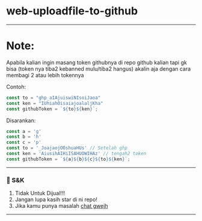 # web-uploadfile-to-github
---------
# Note:
Apabila kalian ingin masang token githubnya di repo github kalian tapi gk bisa (token nya tiba2 kebanned mulu/tiba2 hangus) akalin aja dengan cara membagi 2 atau lebih tokennya

Contoh:
```javascript
const to = "ghp_aIAjuiswiNIsoiJaoa"
const ken = "IUhiahOisaiajoalaljKha"
const githubToken = `${to}${ken}`;
```
Disarankan:
```javascript
const a = 'g'
const b = 'h'
const c = 'p'
const to = '_JoajaojOOshuaHUs' // Setelah ghp
const ken = 'AiusihAIHiISAHUOWIHAz' // tengah2 token
const githubToken = `${a}${b}${c}${to}${ken}`;
```
---------

### 📃 S&K
1. Tidak Untuk Dijual!!!
2. Jangan lupa kasih star di ni repo!
3. Jika kamu punya masalah [chat gwejh](https://wa.me/6281312651566)

---------
